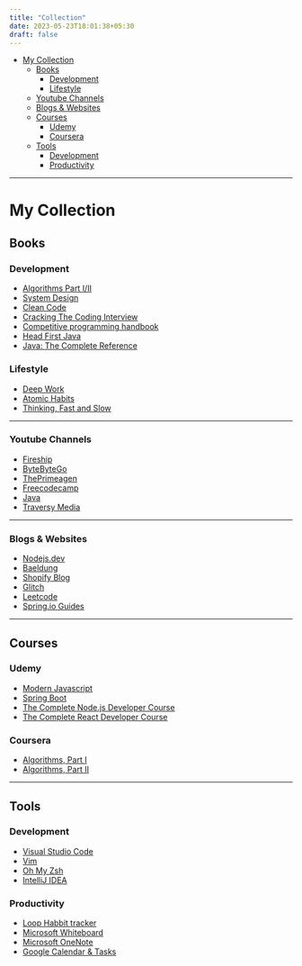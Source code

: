 ```yaml
---
title: "Collection"
date: 2023-05-23T18:01:38+05:30
draft: false
---
```


* [My Collection]()
  * [Books]()
    * [Development]()
    * [Lifestyle]()
  * [Youtube Channels]()
  * [Blogs & Websites]()
  * [Courses]()
    * [Udemy]()
    * [Coursera]()
  * [Tools]()
    * [Development]()
    * [Productivity]()

---

#  My Collection
## Books

### Development
+ [Algorithms Part I/II](https://www.amazon.in/Algorithms-Part-I-Robert-Sedgewick-ebook/dp/B00I50LKYW)
+ [System Design](https://www.amazon.in/System-Design-Interview-insiders-Second/dp/B08CMF2CQF)
+ [Clean Code](https://www.amazon.com/Clean-Code-Handbook-Software-Craftsmanship/dp/0132350882)
+ [Cracking The Coding Interview](https://www.crackingthecodinginterview.com/)
+ [Competitive programming handbook](https://cses.fi/book.pdf)
+ [Head First Java](https://www.amazon.in/Head-First-Java-Brain-Friendly-Guide/dp/8173666024)
+ [Java: The Complete Reference](https://www.amazon.in/Java-Complete-Reference-Herbert-Schildt/dp/9339212096)

### Lifestyle
+ [Deep Work](https://www.amazon.com/Deep-Work-Focused-Success-Distracted/dp/1455586692)
+ [Atomic Habits](https://jamesclear.com/atomic-habits)
+ [Thinking, Fast and Slow](https://www.amazon.com/Thinking-Fast-Slow-Daniel-Kahneman/dp/0374533555)

---
### Youtube Channels
+ [Fireship](https://www.youtube.com/@Fireship)
+ [ByteByteGo](https://www.youtube.com/@ByteByteGo/videos)
+ [ThePrimeagen](https://www.youtube.com/@ThePrimeagen)
+ [Freecodecamp](https://www.youtube.com/@freecodecamp)
+ [Java](https://www.youtube.com/@java)
+ [Traversy Media ](https://www.youtube.com/@TraversyMedia)

---
### Blogs & Websites
+ [Nodejs.dev](https://nodejs.dev/en/learn/)
+ [Baeldung](https://www.baeldung.com/)
+ [Shopify Blog](https://www.shopify.com/in/blog)
+ [Glitch](https://glitch.com/)
+ [Leetcode](https://leetcode.com/)
+ [Spring.io Guides](https://spring.io/guides)

---

## Courses

### Udemy
+ [Modern Javascript](https://www.udemy.com/course/modern-javascript/)
+ [Spring Boot](https://www.udemy.com/course/spring-hibernate-tutorial/learn/lecture/36828980#overview)
+ [The Complete Node.js Developer Course](https://www.udemy.com/course/the-complete-nodejs-developer-course-2/)
+ [The Complete React Developer Course](https://www.udemy.com/course/react-2nd-edition/)

### Coursera
+ [Algorithms, Part I](https://www.coursera.org/learn/algorithms-part1)
+ [Algorithms, Part II](https://www.coursera.org/learn/algorithms-part2)

---

## Tools

### Development
+ [Visual Studio Code](https://code.visualstudio.com/)
+ [Vim](https://www.vim.org/)
+ [Oh My Zsh](https://ohmyz.sh/)
+ [IntelliJ IDEA](https://www.jetbrains.com/idea/)

### Productivity
+ [Loop Habbit tracker](https://loophabits.org/)
+ [Microsoft Whiteboard](https://www.microsoft.com/en-in/microsoft-365/microsoft-whiteboard/digital-whiteboard-app)
+ [Microsoft OneNote](https://www.microsoft.com/en-in/microsoft-365/onenote/digital-note-taking-app)
+ [Google Calendar & Tasks](https://calendar.google.com/calendar/u/0/r?pli=1)

